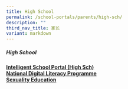```yaml
---
title: High School
permalink: /school-portals/parents/high-sch/
description: ""
third_nav_title: 家长
variant: markdown
---
```

##### High School

**[Intelligent School Portal (High Sch)](https://isphs.hci.edu.sg/)**<br>
**[National Digital Literacy Programme](https://sites.google.com/hci.edu.sg/hci-ndlp)**<br>
**[Sexuality Education](https://sites.google.com/hci.edu.sg/hcised/home)**